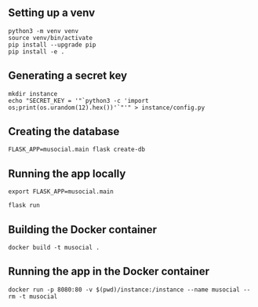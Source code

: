 ## Setting up a venv

```
python3 -m venv venv
source venv/bin/activate
pip install --upgrade pip
pip install -e .
```

## Generating a secret key

```
mkdir instance
echo "SECRET_KEY = '"`python3 -c 'import os;print(os.urandom(12).hex())'`"'" > instance/config.py
```

## Creating the database

```
FLASK_APP=musocial.main flask create-db
```

## Running the app locally

`export FLASK_APP=musocial.main`

`flask run`

## Building the Docker container

`docker build -t musocial .`

## Running the app in the Docker container

`docker run -p 8080:80 -v $(pwd)/instance:/instance --name musocial --rm -t musocial`
